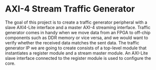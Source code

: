 # AXI-4 Stream Traffic Generator
The goal of this project is to create a traffic generator peripheral with a slave AXI4-Lite interface and a master AXI-4 streaming interface. Traffic generator comes in handy when we move data from an FPGA to off-chip components such as DDR memory or vice versa, and we would want to verify whether the received data matches the sent data. The traffic generator IP we are going to create consists of a top-level module that instantiates a register module and a stream master module. An AXI-Lite slave interface connected to the register module is used to configure the core.